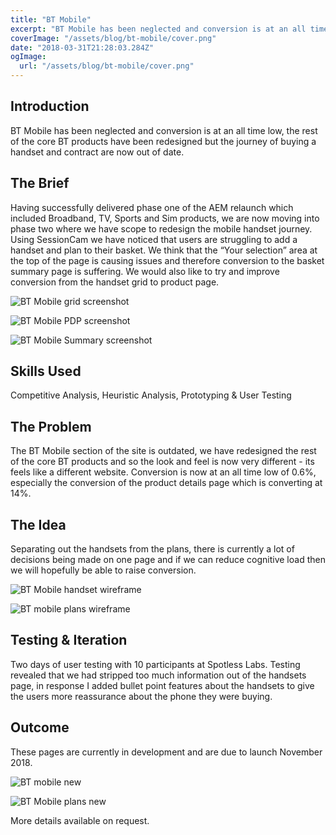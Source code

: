 ```yaml
---
title: "BT Mobile"
excerpt: "BT Mobile has been neglected and conversion is at an all time low, the rest of the core BT products have been redesigned but the journey of buying a handset and contract are now out of date."
coverImage: "/assets/blog/bt-mobile/cover.png"
date: "2018-03-31T21:28:03.284Z"
ogImage:
  url: "/assets/blog/bt-mobile/cover.png"
---
```


## Introduction

BT Mobile has been neglected and conversion is at an all time low, the rest of the core BT products have been redesigned but the journey of buying a handset and contract are now out of date.

## The Brief

Having successfully delivered phase one of the AEM relaunch which included Broadband, TV, Sports and Sim products, we are now moving into phase two where we have scope to redesign the mobile handset journey. Using SessionCam we have noticed that users are struggling to add a handset and plan to their basket. We think that the “Your selection” area at the top of the page is causing issues and therefore conversion to the basket summary page is suffering. We would also like to try and improve conversion from the handset grid to product page.

![BT Mobile grid screenshot](/assets/blog/bt-mobile/Old---Mobile-Phone-Grid.jpg|1200|1785|triple)

![BT Mobile PDP screenshot](/assets/blog/bt-mobile/Old---Mobile-Phone-PDP.jpg|1200|1785|triple)

![BT Mobile Summary screenshot](/assets/blog/bt-mobile/Old---Mobile-Phone-Summary.jpg|1200|1785|triple)

## Skills Used

Competitive Analysis, Heuristic Analysis, Prototyping & User Testing

## The Problem

The BT Mobile section of the site is outdated, we have redesigned the rest of the core BT products and so the look and feel is now very different - its feels like a different website. Conversion is now at an all time low of 0.6%, especially the conversion of the product details page which is converting at 14%.

## The Idea

Separating out the handsets from the plans, there is currently a lot of decisions being made on one page and if we can reduce cognitive load then we will hopefully be able to raise conversion.

![BT Mobile handset wireframe](/assets/blog/bt-mobile/Handset-Wireframe.jpg|1200|1517|double)

![BT mobile plans wireframe](/assets/blog/bt-mobile/Handset-Plans.jpg|1200|2065|double)

## Testing & Iteration

Two days of user testing with 10 participants at Spotless Labs. Testing revealed that we had stripped too much information out of the handsets page, in response I added bullet point features about the handsets to give the users more reassurance about the phone they were buying.

## Outcome

These pages are currently in development and are due to launch November 2018.

![BT mobile new](/assets/blog/bt-mobile/mobile-handset-new.jpg|1200|844|double)

![BT Mobile plans new](/assets/blog/bt-mobile/new-plans.jpg|1200|1487|double)

More details available on request.
